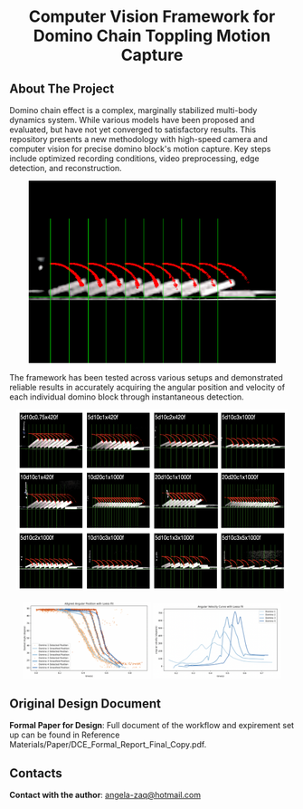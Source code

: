 <h1 align="center">Computer Vision Framework for Domino Chain Toppling Motion Capture</h1>

## About The Project

Domino chain effect is a complex, marginally stabilized multi-body dynamics system. While various models have been proposed and evaluated, but have not yet converged to satisfactory results. This repository presents a new methodology with high-speed camera and computer vision for precise domino block's motion capture. Key steps include optimized recording conditions, video preprocessing, edge detection, and reconstruction.
<br />

<div align="center">
    <img src="Reference Materials/Images/5d10c2x1000f.png" alt="sample-trajectory" width="437" height="322">
  </a>
</div>

The framework has been tested across various setups and demonstrated reliable results in accurately acquiring the angular position and velocity of each individual domino block through instantaneous detection.

<div align="center">
    <img src="Reference Materials/Images/detection for different set up.png" alt="with-diff-setup" width="480" height="322">
  </a>
</div>

<p align="center">
  <img src="Reference Materials/Images/Angular Position.png" alt="Image 1" width="45%">
  <img src="Reference Materials/Images/Angular Velocity.png" alt="Image 2" width="45%">
</p>

## Original Design Document

**Formal Paper for Design**: Full document of the workflow and expirement set up can be found in Reference Materials/Paper/DCE_Formal_Report_Final_Copy.pdf.

## Contacts

**Contact with the author**: angela-zaq@hotmail.com
